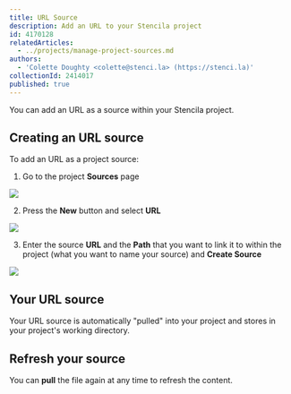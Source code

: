 ```yaml
---
title: URL Source
description: Add an URL to your Stencila project
id: 4170128
relatedArticles:
  - ../projects/manage-project-sources.md
authors:
  - 'Colette Doughty <colette@stenci.la> (https://stenci.la)'
collectionId: 2414017
published: true
---
```


You can add an URL as a source within your Stencila project.

## Creating an URL source

To add an URL as a project source:

1. Go to the project **Sources** page

![](http://stencila.github.io/hub/manager/snaps/project-sources-menu-item.png)

2. Press the **New** button and select **URL**

![](http://stencila.github.io/hub/manager/snaps/project-sources-new-button.png)

3. Enter the source **URL** and the **Path** that you want to link it to within the project (what you want to name your source) and **Create Source**

![](http://stencila.github.io/hub/manager/snaps/project-sources-new-url.png)

## Your URL source

Your URL source is automatically "pulled" into your project and stores in your project's working directory.

## Refresh your source

You can **pull** the file again at any time to refresh the content.

